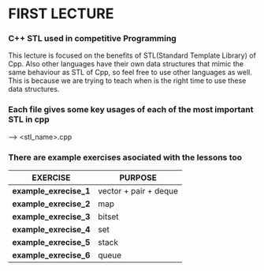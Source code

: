 # FIRST LECTURE
### C++ STL used in competitive Programming

This lecture is focused on the benefits of STL(Standard Template Library) of Cpp.
Also other languages have their own data structures that mimic the same behaviour as STL of Cpp,
so feel free to use other languages as well. 
This is because we are trying to teach when is the right time to use these data structures.

### Each file gives some key usages of each of the most important STL in cpp
--> <stl_name>.cpp

### There are example exercises asociated with the lessons too

| **EXERCISE**           |   PURPOSE                |
| ---------------------- | ------------------------ |
| **example_exrecise_1** |   vector + pair + deque  |
| **example_exrecise_2** |   map                    |
| **example_exrecise_3** |   bitset                 |
| **example_exrecise_4** |   set                    |
| **example_exrecise_5** |   stack                  |
| **example_exrecise_6** |   queue                  |
